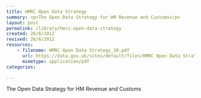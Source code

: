 ```yaml
---
title: HMRC Open Data Strategy
summary: <p>The Open Data Strategy for HM Revenue and Customs</p>
layout: post
permalink: /library/hmrc-open-data-strategy
created: 26/6/2012
revised: 26/6/2012
resources:
    - filename: HMRC Open Data Strategy_10.pdf
      url: https://data.gov.uk/sites/default/files/HMRC Open Data Strategy_10.pdf
      mimetype: application/pdf
categories:

---
```


<p>The Open Data Strategy for HM Revenue and Customs</p>
